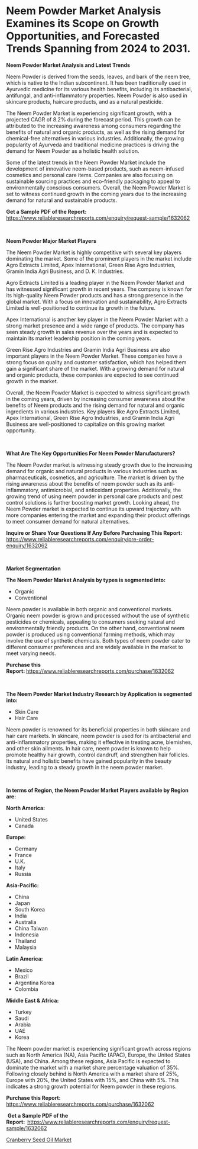 <p><h1>Neem Powder Market Analysis Examines its Scope on Growth Opportunities, and Forecasted Trends Spanning from 2024 to 2031.</h1></p><p><strong>Neem Powder Market Analysis and Latest Trends</strong></p>
<p><p>Neem Powder is derived from the seeds, leaves, and bark of the neem tree, which is native to the Indian subcontinent. It has been traditionally used in Ayurvedic medicine for its various health benefits, including its antibacterial, antifungal, and anti-inflammatory properties. Neem Powder is also used in skincare products, haircare products, and as a natural pesticide.</p><p>The Neem Powder Market is experiencing significant growth, with a projected CAGR of 8.2% during the forecast period. This growth can be attributed to the increasing awareness among consumers regarding the benefits of natural and organic products, as well as the rising demand for chemical-free alternatives in various industries. Additionally, the growing popularity of Ayurveda and traditional medicine practices is driving the demand for Neem Powder as a holistic health solution.</p><p>Some of the latest trends in the Neem Powder Market include the development of innovative neem-based products, such as neem-infused cosmetics and personal care items. Companies are also focusing on sustainable sourcing practices and eco-friendly packaging to appeal to environmentally conscious consumers. Overall, the Neem Powder Market is set to witness continued growth in the coming years due to the increasing demand for natural and sustainable products.</p></p>
<p><strong>Get a Sample PDF of the Report:&nbsp;</strong> <a href="https://www.reliableresearchreports.com/enquiry/request-sample/1632062">https://www.reliableresearchreports.com/enquiry/request-sample/1632062</a></p>
<p>&nbsp;</p>
<p><strong>Neem Powder Major Market Players</strong></p>
<p><p>The Neem Powder Market is highly competitive with several key players dominating the market. Some of the prominent players in the market include Agro Extracts Limited, Apex International, Green Rise Agro Industries, Gramin India Agri Business, and D. K. Industries. </p><p>Agro Extracts Limited is a leading player in the Neem Powder Market and has witnessed significant growth in recent years. The company is known for its high-quality Neem Powder products and has a strong presence in the global market. With a focus on innovation and sustainability, Agro Extracts Limited is well-positioned to continue its growth in the future.</p><p>Apex International is another key player in the Neem Powder Market with a strong market presence and a wide range of products. The company has seen steady growth in sales revenue over the years and is expected to maintain its market leadership position in the coming years.</p><p>Green Rise Agro Industries and Gramin India Agri Business are also important players in the Neem Powder Market. These companies have a strong focus on quality and customer satisfaction, which has helped them gain a significant share of the market. With a growing demand for natural and organic products, these companies are expected to see continued growth in the market.</p><p>Overall, the Neem Powder Market is expected to witness significant growth in the coming years, driven by increasing consumer awareness about the benefits of Neem products and the rising demand for natural and organic ingredients in various industries. Key players like Agro Extracts Limited, Apex International, Green Rise Agro Industries, and Gramin India Agri Business are well-positioned to capitalize on this growing market opportunity.</p></p>
<p>&nbsp;</p>
<p><strong>What Are The Key Opportunities For Neem Powder Manufacturers?</strong></p>
<p><p>The Neem Powder market is witnessing steady growth due to the increasing demand for organic and natural products in various industries such as pharmaceuticals, cosmetics, and agriculture. The market is driven by the rising awareness about the benefits of neem powder such as its anti-inflammatory, antimicrobial, and antioxidant properties. Additionally, the growing trend of using neem powder in personal care products and pest control solutions is further boosting market growth. Looking ahead, the Neem Powder market is expected to continue its upward trajectory with more companies entering the market and expanding their product offerings to meet consumer demand for natural alternatives.</p></p>
<p><strong>Inquire or Share Your Questions If Any Before Purchasing This Report:</strong> <a href="https://www.reliableresearchreports.com/enquiry/pre-order-enquiry/1632062">https://www.reliableresearchreports.com/enquiry/pre-order-enquiry/1632062</a></p>
<p>&nbsp;</p>
<p><strong>Market Segmentation</strong></p>
<p><strong>The Neem Powder Market Analysis by types is segmented into:</strong></p>
<p><ul><li>Organic</li><li>Conventional</li></ul></p>
<p><p>Neem powder is available in both organic and conventional markets. Organic neem powder is grown and processed without the use of synthetic pesticides or chemicals, appealing to consumers seeking natural and environmentally friendly products. On the other hand, conventional neem powder is produced using conventional farming methods, which may involve the use of synthetic chemicals. Both types of neem powder cater to different consumer preferences and are widely available in the market to meet varying needs.</p></p>
<p><strong>Purchase this Report:&nbsp;</strong><a href="https://www.reliableresearchreports.com/purchase/1632062">https://www.reliableresearchreports.com/purchase/1632062</a></p>
<p>&nbsp;</p>
<p><strong>The Neem Powder Market Industry Research by Application is segmented into:</strong></p>
<p><ul><li>Skin Care</li><li>Hair Care</li></ul></p>
<p><p>Neem powder is renowned for its beneficial properties in both skincare and hair care markets. In skincare, neem powder is used for its antibacterial and anti-inflammatory properties, making it effective in treating acne, blemishes, and other skin ailments. In hair care, neem powder is known to help promote healthy hair growth, control dandruff, and strengthen hair follicles. Its natural and holistic benefits have gained popularity in the beauty industry, leading to a steady growth in the neem powder market.</p></p>
<p>&nbsp;</p>
<p><strong>In terms of Region, the Neem Powder Market Players available by Region are:</strong></p>
<p>
    <p> <strong> North America: </strong>
        <ul>
            <li>United States</li>
            <li>Canada</li>
        </ul>
        </p> 
    <p> <strong> Europe: </strong>
        <ul>
            <li>Germany</li>
            <li>France</li>
            <li>U.K.</li>
            <li>Italy</li>
            <li>Russia</li>
        </ul>
        </p> 
    <p> <strong> Asia-Pacific: </strong>
        <ul>
            <li>China</li>
            <li>Japan</li>
            <li>South Korea</li>
            <li>India</li>
            <li>Australia</li>
            <li>China Taiwan</li>
            <li>Indonesia</li>
            <li>Thailand</li>
            <li>Malaysia</li>
        </ul>
        </p> 
    <p> <strong> Latin America: </strong>
        <ul>
            <li>Mexico</li>
            <li>Brazil</li>
            <li>Argentina Korea</li>
            <li>Colombia</li>
        </ul>
        </p> 
    <p> <strong> Middle East & Africa: </strong>
        <ul>
            <li>Turkey</li>
            <li>Saudi</li>
            <li>Arabia</li>
            <li>UAE</li>
            <li>Korea</li>
        </ul>
    </p>
    </p>
<p><p>The Neem powder market is experiencing significant growth across regions such as North America (NA), Asia Pacific (APAC), Europe, the United States (USA), and China. Among these regions, Asia Pacific is expected to dominate the market with a market share percentage valuation of 35%. Following closely behind is North America with a market share of 25%, Europe with 20%, the United States with 15%, and China with 5%. This indicates a strong growth potential for Neem powder in these regions.</p></p>
<p><strong>Purchase this Report: </strong><a href="https://www.reliableresearchreports.com/purchase/1632062">https://www.reliableresearchreports.com/purchase/1632062</a></p>
<p>&nbsp;<strong>Get a Sample PDF of the Report:&nbsp;&nbsp;</strong><a href="https://www.reliableresearchreports.com/enquiry/request-sample/1632062">https://www.reliableresearchreports.com/enquiry/request-sample/1632062</a></p>
<p><strong></strong></p>
<p><p><a href="https://github.com/GroverBarry/Market-Research-Report-List-4/blob/main/cranberry-seed-oil-market.md">Cranberry Seed Oil Market</a></p></p>